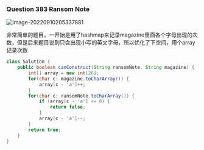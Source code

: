 ### Question 383 Ransom Note

![image-20220910205337881](C:\Users\jason\AppData\Roaming\Typora\typora-user-images\image-20220910205337881.png)

非常简单的题目，一开始是用了hashmap来记录magazine里面各个字母出现的次数，但是后来题目说到只会出现小写的英文字母，所以优化了下空间，用个array记录次数

```java
class Solution {
    public boolean canConstruct(String ransomNote, String magazine) {
        int[] array = new int[26];
        for(char c: magazine.toCharArray()) {
            array[c - 'a']++;
        }
        for(char c: ransomNote.toCharArray()) {
            if (array[c - 'a'] <= 0) {
                return false;
            }
            array[c - 'a']--;
        }
        return true;
    }
}
```

